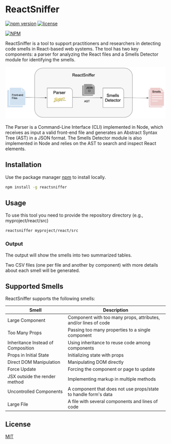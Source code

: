 # ReactSniffer 

[![npm version](https://badge.fury.io/js/reactsniffer.svg)](https://www.npmjs.com/package/reactsniffer)
[![license](https://img.shields.io/npm/l/reactsniffer)](https://github.com/fabiosferreira/reactsniffer/blob/main/LICENSE)

[![NPM](https://nodei.co/npm/reactsniffer.png)](https://nodei.co/npm/reactsniffer/)

ReactSniffer is a tool to support practitioners and researchers in detecting code smells in React-based web systems. The tool has two key components: a parser for analyzing the React files and a Smells Detector module for identifying the smells.

<p align="center">
    <img src="https://github.com/fabiosferreira/reactsniffer/blob/main/img/ReactSniffer-Architecture.png" width= "600px" />
</p>

The Parser is a Command-Line Interface (CLI) implemented in Node, which receives as input a valid front-end file and generates an Abstract Syntax Tree (AST) in a JSON format. The Smells Detector module is also implemented in Node and relies on the AST to search and inspect React elements. 

## Installation

Use the package manager [npm](https://www.npmjs.com/) to install locally.

```bash
npm install -g reactsniffer
```

## Usage

To use this tool you need to provide the repository directory (e.g., myproject/react/src)

```bash
reactsniffer myproject/react/src
```

### Output

The output will show the smells into two summarized tables.

Two CSV files (one per file and another by component) with more details about each smell will be generated.

## Supported Smells

ReactSniffer supports the following smells: 

| Smell      | Description                                                                             |
|------------|-----------------------------------------------------------------------------------------|
| Large Component                    | Component with too many props, attributes, and/or lines of code |
| Too Many Props                     | Passing too many properties to a single component               |
| Inheritance Instead of Composition | Using inheritance to reuse code among components                |
| Props in Initial State             | Initializing state with props                                   |
| Direct DOM Manipulation            | Manipulating DOM directly                                       |
| Force Update                       | Forcing the component or page to update                         |
| JSX outside the render method      | Implementing markup in multiple methods                         |
| Uncontrolled Components            | A component that does not use props/state to handle form's data |
| Large File                         | A file with several components and lines of code                |


## License

[MIT](https://choosealicense.com/licenses/mit/)